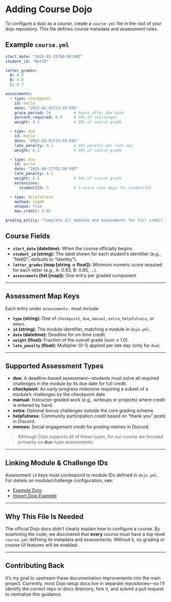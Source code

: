 # Adding Course Dojo

To configure a dojo as a course, create a `course.yml` file in the root of your dojo repository. This file defines course metadata and assessment rules.

## Example `course.yml`

```yaml
start_date: "2025-01-15T00:00:00Z"
student_id: "NetID"

letter_grades:
  A: 0.9
  B: 0.8
  C: 0.7

assessments:
  - type: checkpoint
    id: hello
    date: "2025-02-01T23:59:59Z"
    grace_period: 24          # hours after due date
    percent_required: 0.5     # 50% of challenges
    weight: 0.2               # 20% of course grade

  - type: due
    id: hello
    date: "2025-03-01T23:59:59Z"
    late_penalty: 0.1         # 10% penalty per late day
    weight: 0.2               # 20% of course grade

  - type: due
    id: world
    date: "2025-04-17T02:30:59Z"
    late_penalty: 0.1
    weight: 0.5               # 50% of course grade
    extensions:
      student123: 3           # 3 extra late days for student123

  - type: helpfulness
    method: log50
    unique: true
    max_credit: 0.05

grading_policy: "Complete all modules and assessments for full credit."
```

## Course Fields

- **`start_date` (datetime):** When the course officially begins.  
- **`student_id` (string):** The label shown for each student’s identifier (e.g., “NetID”; defaults to “Identity”).  
- **`letter_grades` (map [string → float]):** Minimum numeric score required for each letter (e.g., A: 0.93, B: 0.85, …).  
- **`assessments` (list [map]):** One entry per graded component.
  
---

## Assessment Map Keys

Each entry under `assessments:` must include:

- **`type` (string):** One of `checkpoint`, `due`, `manual`, `extra`, `helpfulness`, or `memes`.  
- **`id` (string):** The module identifier, matching a module in `dojo.yml`.  
- **`date` (datetime):** Deadline for on-time credit.  
- **`weight` (float):** Fraction of the overall grade (sum ≤ 1.0).  
- **`late_penalty` (float):** Multiplier (0–1) applied per late day (only for `due`).

---

## Supported Assessment Types

- **due:** A deadline-based assessment—students must solve all required challenges in the module by its due date for full credit.  
- **checkpoint:** An early-progress milestone requiring a subset of a module’s challenges by the checkpoint date.  
- **manual:** Instructor-graded work (e.g., writeups or projects) where credit is entered by hand.  
- **extra:** Optional bonus challenges outside the core grading scheme.  
- **helpfulness:** Community participation credit based on “thank you” posts in Discord.  
- **memes:** Social engagement credit for posting memes in Discord.  

> Although Dojo supports all of these types, for our course we focused primarily on **due**-type assessments.

---

## Linking Module & Challenge IDs

Assessment `id` keys must correspond to module IDs defined in `dojo.yml`. For details on module/challenge configuration, see:

- [Example Dojo](https://github.com/pwncollege/example-dojo)
- [Import Dojo Example](https://github.com/pwncollege/example-import-dojo)

---

## Why This File Is Needed

The official Dojo docs didn’t clearly explain how to configure a course. By examining the code, we discovered that **every** course must have a top-level `course.yml` defining its metadata and assessments. Without it, no grading or course UI features will be enabled.

---

## Contributing Back

It’s my goal to upstream these documentation improvements into the main project. Currently, most Dojo setup docs live in separate repositories—so I’ll identify the correct repo or docs directory, fork it, and submit a pull request to centralize this guidance.  
```
